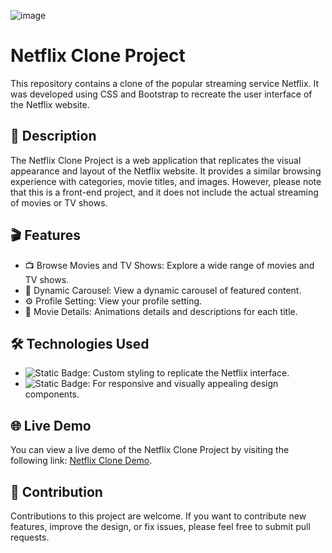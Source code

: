 ![image](https://github.com/SimoneAiello97/Netflix-clone/assets/126870680/32099c49-50bd-479a-b3cf-a50e7c869dc8)
# Netflix Clone Project

This repository contains a clone of the popular streaming service Netflix. It was developed using CSS and Bootstrap to recreate the user interface of the Netflix website.

## 📜 Description

The Netflix Clone Project is a web application that replicates the visual appearance and layout of the Netflix website. It provides a similar browsing experience with categories, movie titles, and images. However, please note that this is a front-end project, and it does not include the actual streaming of movies or TV shows.

## 🎬 Features

- 📺 Browse Movies and TV Shows: Explore a wide range of movies and TV shows.
- 🍿 Dynamic Carousel: View a dynamic carousel of featured content.
- ⚙️ Profile Setting: View your profile setting.
- 📄 Movie Details: Animations details and descriptions for each title.

## 🛠️ Technologies Used

- ![Static Badge](https://img.shields.io/badge/css-blue?logo=css3): Custom styling to replicate the Netflix interface.
- ![Static Badge](https://img.shields.io/badge/Bootstrap-purple?logo=bootstrap): For responsive and visually appealing design components.

## 🌐 Live Demo

You can view a live demo of the Netflix Clone Project by visiting the following link: [Netflix Clone Demo](https://your-demo-link.com).

## 🤝 Contribution

Contributions to this project are welcome. If you want to contribute new features, improve the design, or fix issues, please feel free to submit pull requests.
